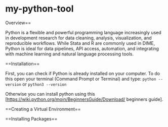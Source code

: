 # my-python-tool
Overview==

Python is a flexible and powerful programming language increasingly used in development research for data cleaning, analysis, visualization, and reproducible workflows. While Stata and R are commonly used in DIME, Python is ideal for data pipelines, API access, automation, and integrating with machine learning and natural language processing tools.

==Installation==

First, you can check if Python is already installed on your computer. To do this open your terminal (Command Prompt or Terminal) and type:
 <code>python --version</code>
or 
 <code>python3 --version</code>

Otherwise you can install python using this [https://wiki.python.org/moin/BeginnersGuide/Download/ beginners guide]. 

==Creating a Virtual Environment==

==Installing Packages==
